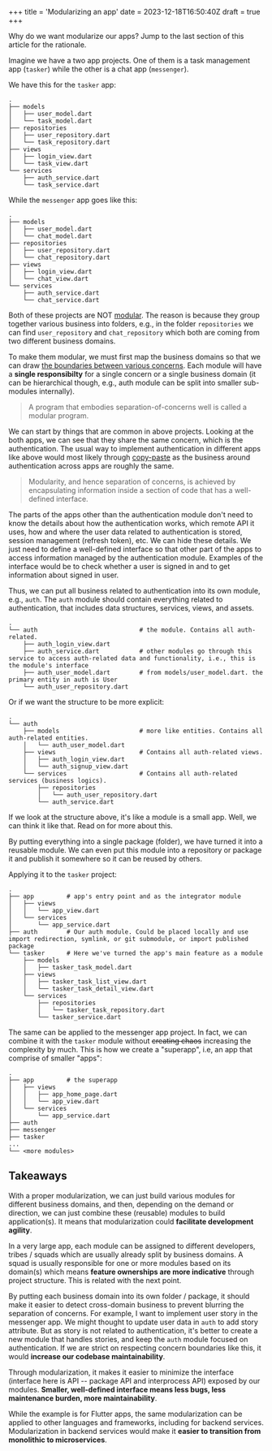 +++
title = 'Modularizing an app'
date = 2023-12-18T16:50:40Z
draft = true
+++

Why do we want modularize our apps? Jump to the last section of this article for the rationale.

Imagine we have a two app projects. One of them is a task management app (`tasker`) while the other is a chat app (`messenger`).

We have this for the `tasker` app:

```
.
├── models
│   ├── user_model.dart
│   └── task_model.dart
├── repositories
│   ├── user_repository.dart
│   └── task_repository.dart
├── views
│   ├── login_view.dart
│   └── task_view.dart
└── services
    ├── auth_service.dart
    └── task_service.dart
```

While the `messenger` app goes like this:
```
.
├── models
│   ├── user_model.dart
│   └── chat_model.dart
├── repositories
│   ├── user_repository.dart
│   └── chat_repository.dart
├── views
│   ├── login_view.dart
│   └── chat_view.dart
└── services
    ├── auth_service.dart
    └── chat_service.dart
```

Both of these projects are NOT [modular](https://en.wikipedia.org/wiki/Modular_programming). The reason is because they group together various business into folders, e.g., in the folder `repositories` we can find `user_repository` and `chat_repository` which both are coming from two different business domains.

To make them modular, we must first map the business domains so that we can draw [the boundaries between various concerns](https://en.wikipedia.org/wiki/Separation_of_concerns). Each module will have a **single responsibilty** for a single concern or a single business domain (it can be hierarchical though, e.g., auth module can be split into smaller sub-modules internally).

> A program that embodies separation-of-concerns well is called a modular program.

We can start by things that are common in above projects. Looking at the both apps, we can see that they share the same concern, which is the authentication. The usual way to implement authentication in different apps like above would most likely through [copy-paste](https://en.wikipedia.org/wiki/Copy-and-paste_programming) as the business around authentication across apps are roughly the same.

> Modularity, and hence separation of concerns, is achieved by encapsulating information inside a section of code that has a well-defined interface.

The parts of the apps other than the authentication module don't need to know the details about how the authentication works, which remote API it uses, how and where the user data related to authentication is stored, session management (refresh token), etc. We can hide these details. We just need to define a well-defined interface so that other part of the apps to access information managed by the authentication module. Examples of the interface would be to check whether a user is signed in and to get information about signed in user.

Thus, we can put all business related to authentication into its own module, e.g., `auth`. The `auth` module should contain everything related to authentication, that includes data structures, services, views, and assets.

```
.
└── auth                            # the module. Contains all auth-related.
    ├── auth_login_view.dart
    ├── auth_service.dart           # other modules go through this service to access auth-related data and functionality, i.e., this is the module's interface
    ├── auth_user_model.dart        # from models/user_model.dart. the primary entity in auth is User
    └── auth_user_repository.dart
```

Or if we want the structure to be more explicit:

```
.
└── auth
    ├── models                      # more like entities. Contains all auth-related entities.
    │   └── auth_user_model.dart
    ├── views                       # Contains all auth-related views.
    │   ├── auth_login_view.dart
    │   └── auth_signup_view.dart
    └── services                    # Contains all auth-related services (business logics).
        ├── repositories
        │   └── auth_user_repository.dart
        └── auth_service.dart
```

If we look at the structure above, it's like a module is a small app. Well, we can think it like that. Read on for more about this.

By putting everything into a single package (folder), we have turned it into a reusable module. We can even put this module into a repository or package it and publish it somewhere so it can be reused by others.  

Applying it to the `tasker` project:

```
.
├── app         # app's entry point and as the integrator module
│   ├── views
│   │   └── app_view.dart
│   └── services
│       └── app_service.dart
├── auth        # Our auth module. Could be placed locally and use import redirection, symlink, or git submodule, or import published package
└── tasker      # Here we've turned the app's main feature as a module
    ├── models
    │   ├── tasker_task_model.dart
    ├── views
    │   ├── tasker_task_list_view.dart
    │   └── tasker_task_detail_view.dart
    └── services
        ├── repositories
        │   └── tasker_task_repository.dart
        └── tasker_service.dart
```

The same can be applied to the messenger app project. In fact, we can combine it with the `tasker` module without ~~creating chaos~~ increasing the complexity by much. This is how we create a "superapp", i.e, an app that comprise of smaller "apps":

```
.
├── app         # the superapp
│   ├── views
│   │   ├── app_home_page.dart
│   │   └── app_view.dart
│   └── services
│       └── app_service.dart
├── auth
├── messenger
├── tasker
...
└── <more modules>
```

## Takeaways

With a proper modularization, we can just build various modules for different business domains, and then, depending on the demand or direction, we can just combine these (reusable) modules to build application(s). It means that modularization could **facilitate development agility**.

In a very large app, each module can be assigned to different developers, tribes / squads which are usually already split by business domains. A squad is usually responsible for one or more modules based on its domain(s) which means **feature ownerships are more indicative** through project structure. This is related with the next point.

By putting each business domain into its own folder / package, it should make it easier to detect cross-domain business to prevent blurring the separation of concerns. For example, I want to implement user story in the messenger app. We might thought to update user data in `auth` to add story attribute. But as story is not related to authentication, it's better to create a new module that handles stories, and keep the `auth` module focused on authentication. If we are strict on respecting concern boundaries like this, it would **increase our codebase maintainability**.

Through modularization, it makes it easier to minimize the interface (interface here is API -- package API and interprocess API) exposed by our modules. **Smaller, well-defined interface means less bugs, less maintenance burden, more maintainability**.

While the example is for Flutter apps, the same modularization can be applied to other languages and frameworks, including for backend services. Modularization in backend services would make it **easier to transition from monolithic to microservices**.
